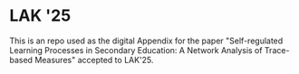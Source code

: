 # LAK '25 

This is an repo used as the digital Appendix for the paper "Self-regulated Learning Processes in Secondary Education: A Network Analysis of Trace-based Measures" accepted to LAK'25.
